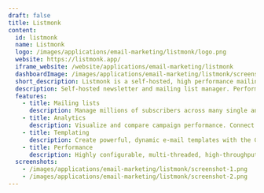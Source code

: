 ```yaml
---
draft: false
title: Listmonk
content:
  id: listmonk
  name: Listmonk
  logo: /images/applications/email-marketing/listmonk/logo.png
  website: https://listmonk.app/
  iframe_website: /website/applications/email-marketing/listmonk
  dashboardImage: /images/applications/email-marketing/listmonk/screenshot-1.png
  short_description: Listmonk is a self-hosted, high performance mailing list and newsletter manager
  description: Self-hosted newsletter and mailing list manager. Performance and features packed into a single binary. Free and open source.
  features:
    - title: Mailing lists
      description: Manage millions of subscribers across many single and double opt-in lists with custom JSON attributes for each subscriber. Query and segment subscribers with SQL expressions.  Use the super fast bulk importer (10k records per second) or use HTTP/JSON APIs or interact with the simple table schema to integrate external CRMs and subscriber databases.
    - title: Analytics
      description: Visualize and compare campaign performance. Connect external visualization programs to the database easily with the simple table structure.
    - title: Templating
      description: Create powerful, dynamic e-mail templates with the Go templating language. Use template expressions, logic, and 100+ functions in subject lines and content. Write HTML e-mails in a WYSIWYG editor, Markdown, raw syntax-highlighted HTML, or just plain text.
    - title: Performance
      description: Highly configurable, multi-threaded, high-throughput multi-SMTP e-mail queues for super fast campaign delivery. Throughput and sliding window rate limiting for fine grained speed controls. Single binary application with nominal CPU and memory footprint that runs everywhere. The only dependency is a Postgres (⩾ v9.4) database.
  screenshots:
    - /images/applications/email-marketing/listmonk/screenshot-1.png
    - /images/applications/email-marketing/listmonk/screenshot-2.png
---
```

